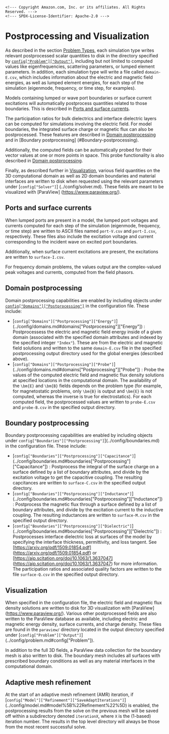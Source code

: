 ```@raw html
<!--- Copyright Amazon.com, Inc. or its affiliates. All Rights Reserved. --->
<!--- SPDX-License-Identifier: Apache-2.0 --->
```

# Postprocessing and Visualization

As described in the section [Problem Types](problem.md), each simulation type writes
relevant postprocessed scalar quantities to disk in the directory specified by
[`config["Problem"]["Output"]`](../config/problem.md#config%5B%22Problem%22%5D), including
but not limited to computed values like eigenfrequencies, scattering parameters, or lumped
element parameters. In addition, each simulation type will write a file called
`domain-E.csv`, which includes information about the electric and magnetic field energies,
as well as lumped element energies, for each step of the simulation (eigenmode, frequency,
or time step, for examples).

Models containing lumped or wave port boundaries or surface current excitations will
automatically postprocess quantities related to those boundaries. This is described in
[Ports and surface currents](#Ports-and-surface-currents).

The participation ratios for bulk dielectrics and interface dielectric layers can be
computed for simulations involving the electric field. For model boundaries, the integrated
surface charge or magnetic flux can also be postprocessed. These features are described
in [Domain postprocessing](#Domain-postprocessing) and in [Boundary postprocessing]
(#Boundary-postprocessing).

Additionally, the computed fields can be automatically probed for their vector values at one
or more points in space. This probe functionality is also described in
[Domain postprocessing](#Domain-postprocessing).

Finally, as described further in [Visualization](#Visualization), various field quantities
on the 3D computational domain as well as 2D domain boundaries and material interfaces are
written to disk when requested using the relevant parameters under [`config["Solver"]`]
(../config/solver.md). These fields are meant to be visualized with [ParaView]
(https://www.paraview.org/).

## Ports and surface currents

When lumped ports are present in a model, the lumped port voltages and currents computed for
each step of the simulation (eigenmode, frequency, or time step) are written to ASCII files
named `port-V.csv` and `port-I.csv`, respectively. These files also include the excitation
voltage and current corresponding to the incident wave on excited port boundaries.

Additionally, when surface current excitations are present, the excitations are written to
`surface-I.csv`.

For frequency domain problems, the values output are the complex-valued peak voltages and
currents, computed from the field phasors.

## Domain postprocessing

Domain postprocessing capabilities are enabled by including objects under
[`config["Domains"]["Postprocessing"]`](../config/domains.md) in the configuration file.
These include:

  - [`config["Domains"]["Postprocessing"]["Energy"]`]
    (../config/domains.md#domains["Postprocessing"]["Energy"]) :  Postprocessess the
    electric and magnetic field energy inside of a given domain (associated with the
    specified domain attributes and indexed by the specified integer `"Index"`). These are
    from the electric and magnetic field solutions and written to the same `domain-E.csv`
    file in the specified postprocessing output directory used for the global energies
    (described above).
  - [`config["Domains"]["Postprocessing"]["Probe"]`]
    (../config/domains.md#domains["Postprocessing"]["Probe"]) :  Probe the values of the
    computed electric field and magnetic flux density solutions at specified locations in
    the computational domain. The availability of the ``\bm{E}`` and ``\bm{B}`` fields
    depends on the problem type (for example, for magnetostatic problems, only ``\bm{B}``
    is output and ``\bm{E}`` is not computed, whereas the inverse is true for
    electrostatics). For each computed field, the postprocessed values are written to
    `probe-E.csv` and `probe-B.csv` in the specified output directory.

## Boundary postprocessing

Boundary postprocessing capabilities are enabled by including objects under
`config["Boundaries"]["Postprocessing"]`](../config/boundaries.md) in the configuration
file. These include:

  - [`config["Boundaries"]["Postprocessing"]["Capacitance"]`]
    (../config/boundaries.md#boundaries["Postprocessing"]["Capacitance"]) :  Postprocess the
    integral of the surface charge on a surface defined by a list of boundary attributes,
    and divide by the excitation voltage to get the capacitive coupling. The resulting
    capcitances are written to `surface-C.csv` in the specified output directory.
  - [`config["Boundaries"]["Postprocessing"]["Inductance"]`]
    (../config/boundaries.md#boundaries["Postprocessing"]["Inductance"]) :  Postprocess the
    magnetic flux through a surface defined by a list of boundary attributes, and divide by
    the excitation current to the inductive coupling. The resulting inductances are written
    to `surface-M.csv` in the specified output directory.
  - [`config["Boundaries"]["Postprocessing"]["Dielectric"]`]
    (../config/boundaries.md#boundaries["Postprocessing"]["Dielectric"]) :  Postprocesses
    interface dielectric loss at surfaces of the model by specifying the interface
    thickness, permittivity, and loss tangent. See [https://arxiv.org/pdf/1509.01854.pdf]
    (https://arxiv.org/pdf/1509.01854.pdf) or
    [https://aip.scitation.org/doi/10.1063/1.3637047]
    (https://aip.scitation.org/doi/10.1063/1.3637047) for more information. The
    participation ratios and associated quality factors are written to the file
    `surface-Q.csv` in the specified output directory.

## Visualization

When specified in the configuration file, the electric field and magnetic flux density
solutions are written to disk for 3D visualization with [ParaView]
(https://www.paraview.org/). Various other postprocessed fields are also written to the
ParaView database as available, including electric and magnetic energy density, surface
currents, and charge density. These files are found in the `paraview/` directory located in
the output directory specified under [`config["Problem"]["Output"]`]
(../config/problem.md#config["Problem"]).

In addition to the full 3D fields, a ParaView data collection for the boundary mesh is also
written to disk. The boundary mesh includes all surfaces with prescribed boundary
conditions as well as any material interfaces in the computational domain.

## Adaptive mesh refinement

At the start of an adaptive mesh refinement (AMR) iteration, if
[`config["Model"]["Refinement"]["SaveAdaptIterations"]`]
(../config/model.md#model%5B%22Refinement%22%5D) is enabled, the postprocessing results from
the solve on the previous mesh will be saved off within a subdirectory denoted `iterationX`,
where `X` is the (1-based) iteration number. The results in the top level directory will
always be those from the most recent successful solve.
